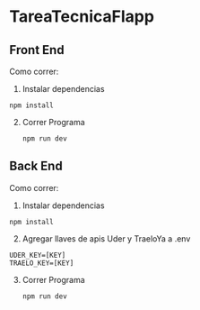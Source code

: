 # TareaTecnicaFlapp

## Front End

Como correr:

1. Instalar dependencias
````
npm install
````

2. Correr Programa
   ````
   npm run dev
   ````

## Back End

Como correr:

1. Instalar dependencias
````
npm install
````

2. Agregar llaves de apis Uder y TraeloYa a .env
````
UDER_KEY=[KEY]
TRAELO_KEY=[KEY]
````

3. Correr Programa
   ````
   npm run dev
   ````
